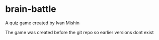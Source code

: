 # brain-battle
A quiz game created by Ivan Mishin
 
The game was created before the git repo so earlier versions dont exist
